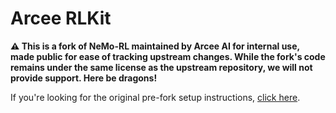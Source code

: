 # Arcee RLKit

**⚠️ This is a fork of NeMo-RL maintained by Arcee AI for internal use, made public for ease of tracking upstream changes. While the fork's code remains under the same license as the upstream repository, we will not provide support. Here be dragons!**

If you're looking for the original pre-fork setup instructions, [click here](/docs/README_OLD.md).